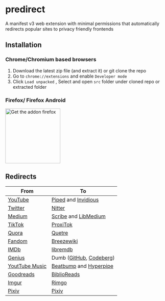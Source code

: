 # predirect

A manifest v3 web extension with minimal permissions that automatically redirects popular sites to privacy friendly frontends

## Installation

### Chrome/Chromium based browsers

1. Download the latest zip file (and extract it) or git clone the repo
2. Go to `chrome://extensions` and enable `Developer mode`
3. Click `Load unpacked` , Select and open `src` folder under cloned repo or extracted folder

### Firefox/ Firefox Android

<a href="https://addons.mozilla.org/en-US/firefox/addon/predirector/"><img src = "https://blog.mozilla.org/addons/files/2020/04/get-the-addon-fx-apr-2020.svg" alt="Get the addon firefox" width="172">
</a>

## Redirects

| From                                          | To                                                                                                          |
| --------------------------------------------- | ----------------------------------------------------------------------------------------------------------- |
| [YouTube](https://youtube.com)                | [Piped](https://github.com/TeamPiped/Piped) and [Invidious](https://github.com/iv-org/invidious)            |
| [Twitter](https://twitter.com)                | [Nitter](https://github.com/PrivacyDevel/nitter)                                                            |
| [Medium](https://medium.com)                  | [Scribe](https://sr.ht/~edwardloveall/Scribe/) and [LibMedium](https://github.com/realaravinth/libmedium)   |
| [TikTok](https://tiktok.com)                  | [ProxiTok](https://github.com/pablouser1/ProxiTok)                                                          |
| [Quora](https://quora.com)                    | [Quetre](https://github.com/zyachel/quetre)                                                                 |
| [Fandom](https://www.fandom.com/)             | [Breezewiki](https://gitdab.com/cadence/breezewiki)                                                         |
| [IMDb](https://www.imdb.com//)                | [libremdb](https://github.com/zyachel/libremdb)                                                             |
| [Genius](https://genius.com)                  | Dumb ([GitHub](https://github.com/rramiachraf/dumb), [Codeberg](https://codeberg.org/rramiachraf/dumb))     |
| [YoutTube Music](https://music.youtube.com//) | [Beatbump](https://github.com/snuffyDev/Beatbump) and [Hyperpipe](https://codeberg.org/Hyperpipe/Hyperpipe) |
| [Goodreads](https://www.goodreads.com/)       | [BiblioReads](https://github.com/nesaku/BiblioReads)                                                        |
| [Imgur](https://imgur.com/)                   | [Rimgo](https://codeberg.org/rimgo/rimgo)                                                                   |
| [Pixiv](https://www.pixiv.net/)               | [Pixiv](https://codeberg.org/vnpower/pixivfe)                                                               |
